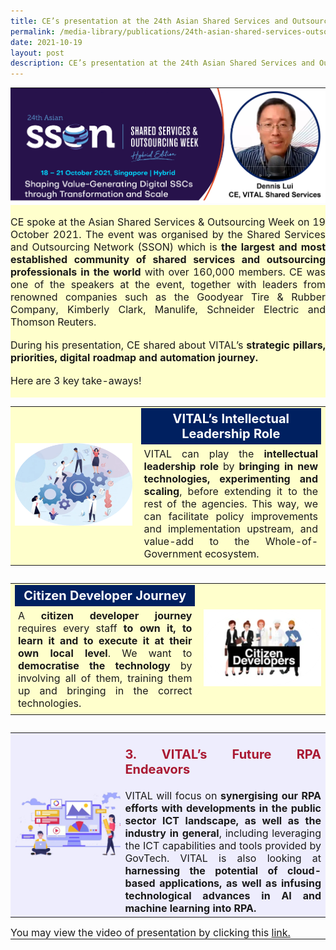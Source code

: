 ```yaml
---
title: CE’s presentation at the 24th Asian Shared Services and Outsourcing Week
permalink: /media-library/publications/24th-asian-shared-services-outsourcing-week
date: 2021-10-19
layout: post
description: CE’s presentation at the 24th Asian Shared Services and Outsourcing Week
---
```

<table style="border: 0px;padding:0px;" width="100%" height="100%">	
	<tr style="border: 0px;padding:0px;">
		<td colspan = "2" style="border: 0px;padding:0px;vertical-align: middle;text-align: center;">
			<img src="/images/Media/SSON24_Header.png"  /> 
		</td>
	</tr>
	<tr style="border: 0px; padding:0px;background-color:#ffffcc" >
		<td colspan = "2" style="border: 0px;padding:0px;vertical-align: middle;text-align: center;">
			<br>
			<div style="font-size:16px;text-align:justify;">
			CE spoke at the Asian Shared Services & Outsourcing Week on 19 October 2021. The event was organised by the Shared Services and Outsourcing Network (SSON) which is <b>the largest and most established community of shared services and outsourcing professionals in the world</b> with over 160,000 members. CE was one of the speakers at the event, together with leaders from renowned companies such as the Goodyear Tire & Rubber Company, Kimberly Clark, Manulife, Schneider Electric and Thomson Reuters.
			</div>
			<br>
			<div style="font-size:16px;text-align:justify;">
				During his presentation, CE shared about VITAL’s <b>strategic pillars, priorities, digital roadmap and automation journey.</b> 
			</div>
			<br>
			<div style="font-size:16px;text-align:justify;">
				Here are 3 key take-aways!
			</div>
			<br>
		</td>
	</tr>
	<tr style="border: 0px; padding:0px;">
		<td colspan="2" style="border: 0px; padding:0px;">
			<table style="border: 0;padding:0px;">	
				<tr style="border: 0px; padding:0px;background-color:#ffffcc">
				<td style="border: 0px;vertical-align: middle" width="40%" >
					<img src="/images/Media/SSON24_Image1.png"/> 
			</td>
		<td style="border: 0px;vertical-align: middle;" >
			<div style="font-size:20px;padding:5px;text-align:center;color:#FFFFFF;background-color:#002060">	
				<b>VITAL’s Intellectual Leadership Role</b>
			</div>
			<div style="font-size:16px;padding:5px;text-align:justify;">
				VITAL can play the <b>intellectual leadership role</b> by <b>bringing in new technologies, experimenting and scaling</b>, before extending it to the rest of the agencies. This way, we can facilitate policy improvements and implementation upstream, and value-add to the Whole-of-Government ecosystem.
				</div>
		</td>
	</tr>
</table>
	</td>
	</tr>	
		<tr style="border: 0; padding:0px;">
		<td colspan="2" style="border: 0; padding:0px;">
			<table style="border: 0;padding:0px;">	
				<tr style="border: 0px; padding:0px;background-color:#ffffcc">
					<td style="border: 0px;vertical-align: middle;" >
			<div style="font-size:20px;padding:5px;text-align:center;color:#FFFFFF;background-color:#002060">	
				<b>Citizen Developer Journey</b>
			</div>
			<div style="font-size:16px;padding:5px;text-align:justify;">
				A <b>citizen developer journey</b> requires every staff <b>to own it, to learn it and to execute it at their own local level</b>. We want to <b>democratise the technology</b> by involving all of them, training them up and bringing in the correct technologies.
				</div>
		</td>
				<td style="border: 0px;vertical-align: middle" width="40%" >
					<img src="/images/Media/SSON24_Image2.png"/> 
			</td>		
	</tr>
</table>
	</td>
	</tr>	
		<tr style="border: 0px; padding:0px;">
		<td colspan="2" style="border: 0px; padding:0px;">
			<table style="border: 0;padding:0px;">	
				<tr style="border: 0px; padding:0px;">
				<td style="border: 0px; padding:0px;background-color:#eeedfd;vertical-align: middle;" width= "35%" height="100%">
					<img src="/images/Media/OpenGovImage4.png" /> 
			</td>
		<td style="border: 0px;vertical-align: middle;background-color:#eeedfd" >
			<p style="font-size:20px;text-align:justify;color:#a91932;">	
				<b>3. VITAL’s Future RPA Endeavors</b>
			</p>
			<div style="font-size:16px;text-align:justify;">
				VITAL will focus on <b>synergising our RPA efforts with developments in the public sector ICT landscape, as well as the industry in general</b>, including leveraging the ICT capabilities and tools provided by GovTech. VITAL is also looking at <b>harnessing the potential of cloud-based applications, as well as infusing technological advances in AI and machine learning into RPA.</b>  
				</div>
		</td>
	</tr>
</table>
	</td>
	</tr>	
	<tr style="border: 0px;padding:0px;">
		<td colspan = "2" style="border: 0px;padding:0px;vertical-align: middle;text-align: center;">			
			<div style="font-size:16px;text-align:Justify;">  
			You may view the video of presentation by clicking this <a href="/media-library/videos/ce-presentation-24th-asian-shared-services-outsourcing-week">link.</a></div>			
		</td>
	</tr>
	</table>